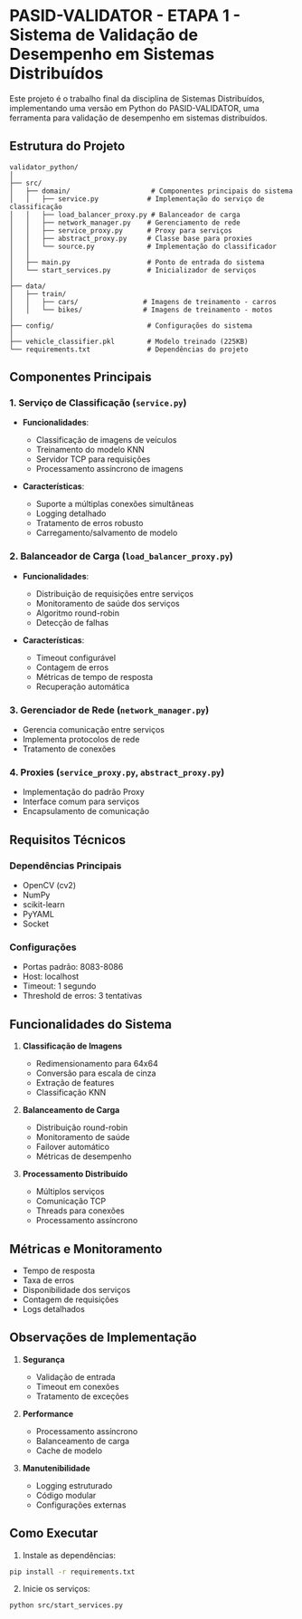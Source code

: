 # PASID-VALIDATOR - ETAPA 1 - Sistema de Validação de Desempenho em Sistemas Distribuídos

Este projeto é o trabalho final da disciplina de Sistemas Distribuídos, implementando uma versão em Python do PASID-VALIDATOR, uma ferramenta para validação de desempenho em sistemas distribuídos.

## Estrutura do Projeto

```
validator_python/
│
├── src/
│   ├── domain/                    # Componentes principais do sistema
│   │   ├── service.py            # Implementação do serviço de classificação
│   │   ├── load_balancer_proxy.py # Balanceador de carga
│   │   ├── network_manager.py    # Gerenciamento de rede
│   │   ├── service_proxy.py      # Proxy para serviços
│   │   ├── abstract_proxy.py     # Classe base para proxies
│   │   └── source.py             # Implementação do classificador
│   │
│   ├── main.py                   # Ponto de entrada do sistema
│   └── start_services.py         # Inicializador de serviços
│
├── data/
│   ├── train/
│   │   ├── cars/                # Imagens de treinamento - carros
│   │   └── bikes/               # Imagens de treinamento - motos
│
├── config/                       # Configurações do sistema
│
├── vehicle_classifier.pkl        # Modelo treinado (225KB)
└── requirements.txt              # Dependências do projeto
```

## Componentes Principais

### 1. Serviço de Classificação (`service.py`)
- **Funcionalidades**:
  - Classificação de imagens de veículos
  - Treinamento do modelo KNN
  - Servidor TCP para requisições
  - Processamento assíncrono de imagens

- **Características**:
  - Suporte a múltiplas conexões simultâneas
  - Logging detalhado
  - Tratamento de erros robusto
  - Carregamento/salvamento de modelo

### 2. Balanceador de Carga (`load_balancer_proxy.py`)
- **Funcionalidades**:
  - Distribuição de requisições entre serviços
  - Monitoramento de saúde dos serviços
  - Algoritmo round-robin
  - Detecção de falhas

- **Características**:
  - Timeout configurável
  - Contagem de erros
  - Métricas de tempo de resposta
  - Recuperação automática

### 3. Gerenciador de Rede (`network_manager.py`)
- Gerencia comunicação entre serviços
- Implementa protocolos de rede
- Tratamento de conexões

### 4. Proxies (`service_proxy.py`, `abstract_proxy.py`)
- Implementação do padrão Proxy
- Interface comum para serviços
- Encapsulamento de comunicação

## Requisitos Técnicos

### Dependências Principais
- OpenCV (cv2)
- NumPy
- scikit-learn
- PyYAML
- Socket

### Configurações
- Portas padrão: 8083-8086
- Host: localhost
- Timeout: 1 segundo
- Threshold de erros: 3 tentativas

## Funcionalidades do Sistema

1. **Classificação de Imagens**
   - Redimensionamento para 64x64
   - Conversão para escala de cinza
   - Extração de features
   - Classificação KNN

2. **Balanceamento de Carga**
   - Distribuição round-robin
   - Monitoramento de saúde
   - Failover automático
   - Métricas de desempenho

3. **Processamento Distribuído**
   - Múltiplos serviços
   - Comunicação TCP
   - Threads para conexões
   - Processamento assíncrono

## Métricas e Monitoramento

- Tempo de resposta
- Taxa de erros
- Disponibilidade dos serviços
- Contagem de requisições
- Logs detalhados

## Observações de Implementação

1. **Segurança**
   - Validação de entrada
   - Timeout em conexões
   - Tratamento de exceções

2. **Performance**
   - Processamento assíncrono
   - Balanceamento de carga
   - Cache de modelo

3. **Manutenibilidade**
   - Logging estruturado
   - Código modular
   - Configurações externas

## Como Executar

1. Instale as dependências:
```bash
pip install -r requirements.txt
```

2. Inicie os serviços:
```bash
python src/start_services.py
```



